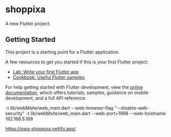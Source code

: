 # shoppixa

A new Flutter project.

## Getting Started

This project is a starting point for a Flutter application.

A few resources to get you started if this is your first Flutter project:

- [Lab: Write your first Flutter app](https://docs.flutter.dev/get-started/codelab)
- [Cookbook: Useful Flutter samples](https://docs.flutter.dev/cookbook)

For help getting started with Flutter development, view the
[online documentation](https://docs.flutter.dev/), which offers tutorials,
samples, guidance on mobile development, and a full API reference.


-t lib/webMsite/web_main.dart --web-browser-flag "--disable-web-security"
-t lib/webMsite/web_main.dart --web-port=1998 --web-hostname 192.168.5.168


https://pwa-shoppixa.netlify.app/